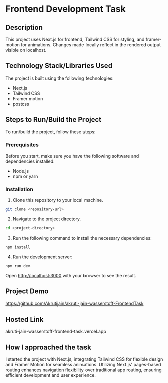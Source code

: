 # Frontend Development Task

## Description

This project uses Next.js for frontend, Tailwind CSS for styling, and framer-motion for animations. Changes made locally reflect in the rendered output visible on localhost.

## Technology Stack/Libraries Used

The project is built using the following technologies:

- Next.js
- Tailwind CSS
- Framer motion
- postcss

## Steps to Run/Build the Project

To run/build the project, follow these steps:

### Prerequisites

Before you start, make sure you have the following software and dependencies installed:

- Node.js
- npm or yarn

### Installation

1. Clone this repository to your local machine.

```bash
git clone <repository-url>
```

2. Navigate to the project directory.

```bash
cd <project-directory>
```

3. Run the following command to install the necessary dependencies:

```bash
npm install
```

4. Run the development server:

```bash
npm run dev
```

Open [http://localhost:3000](http://localhost:3000) with your browser to see the result.

## Project Demo

https://github.com/Akrutijain/akruti-jain-wasserstoff-FrontendTask

## Hosted Link

akruti-jain-wasserstoff-frontend-task.vercel.app

## How I approached the task

I started the project with Next.js, integrating Tailwind CSS for flexible design and Framer Motion for seamless animations. Utilizing Next.js' pages-based routing enhances navigation flexibility over traditional app routing, ensuring efficient development and user experience.

